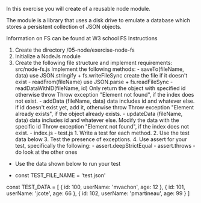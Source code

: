 In this exercise you will create of a reusable node module.

The module is a library that uses a disk drive to emulate a database which stores a persistent collection of JSON objects.

Information on FS can be found at W3 school FS
Instructions

1. Create the directory /05-node/exercise-node-fs
2. Initialize a NodeJs module
3. Create the following file structure and implement requirements:
        src/node-fs.js
            Implement the following methods:
              - saveTo(fileName, data)
                    use JSON.stringify + fs.writeFileSync
                    create the file if it doesn't exist
               - readFrom(fileName)
                    use JSON.parse + fs.readFileSync 
                - readDataWithID(fileName, id)
                    Only return the object with specified id otherwise throw
                    Throw exception "Element not found", if the index does not exist.
                - addData (fileName, data)
                    data includes id and whatever else.
                    if id doesn't exist yet, add it, otherwise throw
                    Throw exception "Element already exists", if the object already exists.
                - updateData (fileName, data)
                    data includes id and whatever else.
                    Modify the data with the specific id
                    Throw exception "Element not found", if the index does not exist.
        - index.js
        - test.js
            1. Write a test for each method.
            2. Use the test data below
            3. Test the presence of exceptions.
            4. Use assert for your test, specifically the following:
                - assert.deepStrictEqual
                - assert.throws
                - do look at the other ones

- Use the data shown below to run your test

- const TEST_FILE_NAME = 'test.json'

const TEST_DATA = [
   { id: 100, userName: 'mvachon', age: 12 },
   { id: 101, userName: 'jcote', age: 66 },
   { id: 102, userName: 'pmartineau', age: 99 }
]

